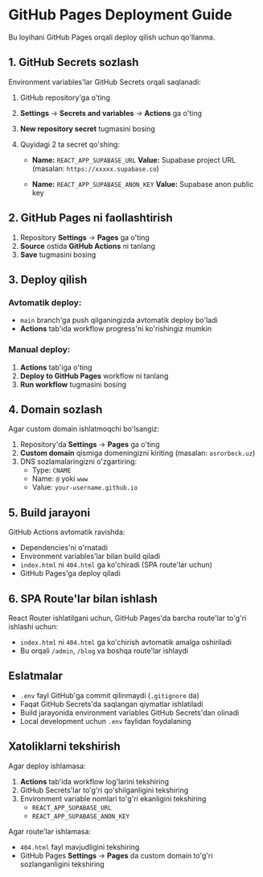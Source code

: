 # GitHub Pages Deployment Guide

Bu loyihani GitHub Pages orqali deploy qilish uchun qo'llanma.

## 1. GitHub Secrets sozlash

Environment variables'lar GitHub Secrets orqali saqlanadi:

1. GitHub repository'ga o'ting
2. **Settings** → **Secrets and variables** → **Actions** ga o'ting
3. **New repository secret** tugmasini bosing
4. Quyidagi 2 ta secret qo'shing:

   - **Name:** `REACT_APP_SUPABASE_URL`
     **Value:** Supabase project URL (masalan: `https://xxxxx.supabase.co`)

   - **Name:** `REACT_APP_SUPABASE_ANON_KEY`
     **Value:** Supabase anon public key

## 2. GitHub Pages ni faollashtirish

1. Repository **Settings** → **Pages** ga o'ting
2. **Source** ostida **GitHub Actions** ni tanlang
3. **Save** tugmasini bosing

## 3. Deploy qilish

### Avtomatik deploy:

- `main` branch'ga push qilganingizda avtomatik deploy bo'ladi
- **Actions** tab'ida workflow progress'ni ko'rishingiz mumkin

### Manual deploy:

1. **Actions** tab'iga o'ting
2. **Deploy to GitHub Pages** workflow ni tanlang
3. **Run workflow** tugmasini bosing

## 4. Domain sozlash

Agar custom domain ishlatmoqchi bo'lsangiz:

1. Repository'da **Settings** → **Pages** ga o'ting
2. **Custom domain** qismiga domeningizni kiriting (masalan: `asrorbeck.uz`)
3. DNS sozlamalaringizni o'zgartiring:
   - Type: `CNAME`
   - Name: `@` yoki `www`
   - Value: `your-username.github.io`

## 5. Build jarayoni

GitHub Actions avtomatik ravishda:
- Dependencies'ni o'rnatadi
- Environment variables'lar bilan build qiladi
- `index.html` ni `404.html` ga ko'chiradi (SPA route'lar uchun)
- GitHub Pages'ga deploy qiladi

## 6. SPA Route'lar bilan ishlash

React Router ishlatilgani uchun, GitHub Pages'da barcha route'lar to'g'ri ishlashi uchun:
- `index.html` ni `404.html` ga ko'chirish avtomatik amalga oshiriladi
- Bu orqali `/admin`, `/blog` va boshqa route'lar ishlaydi

## Eslatmalar

- `.env` fayl GitHub'ga commit qilinmaydi (`.gitignore` da)
- Faqat GitHub Secrets'da saqlangan qiymatlar ishlatiladi
- Build jarayonida environment variables GitHub Secrets'dan olinadi
- Local development uchun `.env` faylidan foydalaning

## Xatoliklarni tekshirish

Agar deploy ishlamasa:

1. **Actions** tab'ida workflow log'larini tekshiring
2. GitHub Secrets'lar to'g'ri qo'shilganligini tekshiring
3. Environment variable nomlari to'g'ri ekanligini tekshiring
   - `REACT_APP_SUPABASE_URL`
   - `REACT_APP_SUPABASE_ANON_KEY`

Agar route'lar ishlamasa:
- `404.html` fayl mavjudligini tekshiring
- GitHub Pages **Settings** → **Pages** da custom domain to'g'ri sozlanganligini tekshiring
